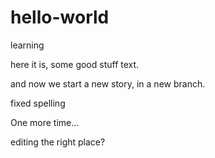 # hello-world
learning

here it is, some good stuff text.


and now we start a new story, in a new branch.

fixed spelling

One more time...

editing the right place?
